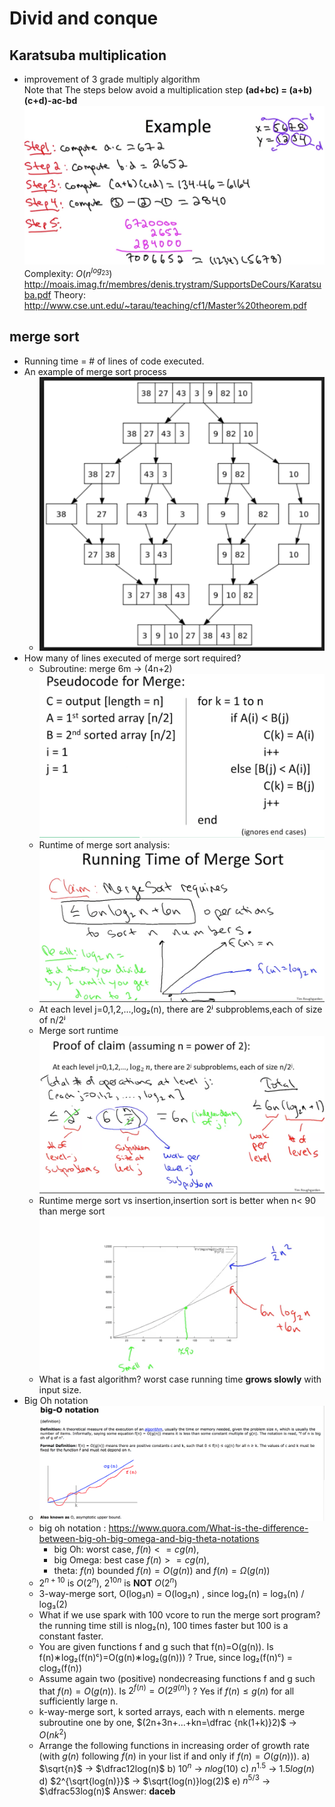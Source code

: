 # Divid and conque

## Karatsuba multiplication

- improvement of 3 grade multiply algorithm  
    Note that  The steps below avoid a multiplication step **(ad+bc) = (a+b)(c+d)-ac-bd**
    ![steps](../resources/images/kara_steps.png)  
    Complexity: $O(n^{log_23})$
      http://moais.imag.fr/membres/denis.trystram/SupportsDeCours/Karatsuba.pdf
    Theory:       http://www.cse.unt.edu/~tarau/teaching/cf1/Master%20theorem.pdf


## merge sort

- Running time = # of lines of code executed.
- An example of merge sort process
    + ![merge sort](../resources/images/merge_sort.png)
- How many of lines executed of merge sort required?
    + Subroutine: merge 6m -> (4n+2)
    ![pseudocode subroutine merge sort](../resources/images/pseudocode_subroutine_mergesort.png)
    + Runtime of merge sort analysis:
    ![runtime of merge sort analysis](../resources/images/runtime_merge_sort.png)
    + At each level j=0,1,2,...,log₂(n), there are 2ʲ subproblems,each of size of n/2ʲ
    + Merge sort runtime
    ![merge sort runtime](../resources/images/runtime_ana_merge_sort.png)
    + Runtime merge sort vs insertion,insertion sort is better when n< 90 than merge sort
    ![insertion sort is better when n < 90 than merge sort](../resources/images/merge_vs_insertion.png)
    + What is a fast algorithm? worst case running time **grows slowly** with input size.
- Big Oh notation
    + ![defination](../resources/images/big_o_notation.png)
    + big oh notation : https://www.quora.com/What-is-the-difference-between-big-oh-big-omega-and-big-theta-notations
        - big Oh: worst case, $f(n)<= cg(n)$,
        - big Omega: best case $f(n)>=cg(n)$,
        - theta: $f(n)$ bounded $f(n) = O(g(n))$ and $f(n) = Ω(g(n))$
    * $2^{n+10}$ is $O(2^n)$, $2^{10n}$ is **NOT** $O(2^n)$
    * 3-way-merge sort, O(log₃n) = O(log₂n) , since log₂(n) = log₃(n) / log₃(2)
    * What if we use spark with 100 vcore to run the merge sort program? the running time still is nlog₂(n), 100 times faster but 100 is a constant faster.
    * You are given functions f and g such that f(n)=O(g(n)). Is f(n)∗log₂(f(n)ᶜ)=O(g(n)∗log₂(g(n))) ? True, since log₂(f(n)ᶜ) = clog₂(f(n))
    * Assume again two (positive) nondecreasing functions f and g such that $f(n)=O(g(n))$. Is $2^{f(n)}=O(2^{g(n)})$ ?
      Yes if $f(n) \leq  g(n)$ for all sufficiently large n.
    * k-way-merge sort, k sorted arrays, each with n elements. merge subroutine one by one, $(2n+3n+...+kn=\dfrac {nk(1+k)}2)$ -> $O(nk^2)$
    * Arrange the following functions in increasing order of growth rate (with $g(n)$ following $f(n)$ in your list if and only if $f(n)=O(g(n)))$.
        a)  $\sqrt{n}$ -> $\dfrac12log(n)$
        b)  $10^n$ -> $nlog(10)$
        c)  $n^{1.5}$ -> $1.5log(n)$
        d)  $2^{\sqrt{log(n)}}$ -> $\sqrt{log(n)}log(2)$
        e)  $n^{5/3}$ -> $\dfrac53log(n)$
        Answer: **daceb**
